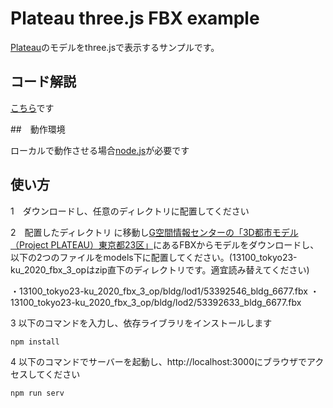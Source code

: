 # Plateau three.js FBX example

[Plateau](https://www.mlit.go.jp/plateau/ "Plateau")のモデルをthree.jsで表示するサンプルです。

## コード解説

[こちら](https://kagigotonet.hatenablog.com/entry/2022/12/25/200848)です

##　動作環境

ローカルで動作させる場合[node.js](https://nodejs.org/ "node.js")が必要です

## 使い方

1　ダウンロードし、任意のディレクトリに配置してください

2　配置したディレクトリ
に移動し[G空間情報センターの「3D都市モデル（Project PLATEAU）東京都23区」]( https://www.geospatial.jp/ckan/dataset/plateau-tokyo23ku "G空間情報センターの「3D都市モデル（Project PLATEAU）東京都23区」")にあるFBXからモデルをダウンロードし、以下の2つのファイルをmodels下に配置してください。(13100_tokyo23-ku_2020_fbx_3_opはzip直下のディレクトリです。適宜読み替えてください)

・13100_tokyo23-ku_2020_fbx_3_op/bldg/lod1/53392546_bldg_6677.fbx
・13100_tokyo23-ku_2020_fbx_3_op/bldg/lod2/53392633_bldg_6677.fbx

3 以下のコマンドを入力し、依存ライブラリをインストールします

```
npm install
```

4 以下のコマンドでサーバーを起動し、http://localhost:3000にブラウザでアクセスしてください

```
npm run serv
```

